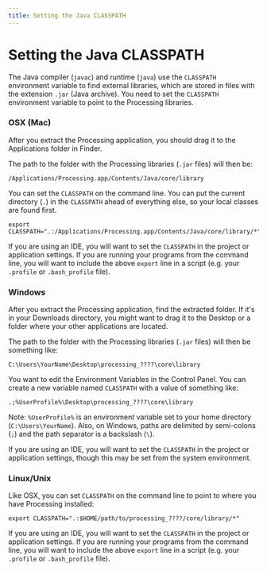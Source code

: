 ```yaml
---
title: Setting the Java CLASSPATH
---
```


# Setting the Java CLASSPATH

The Java compiler (`javac`) and runtime (`java`) use the `CLASSPATH`
environment variable to find external libraries, which are stored in files with
the extension `.jar` (Java archive).  You need to set the `CLASSPATH`
environment variable to point to the Processing libraries.

### OSX (Mac)

After you extract the Processing application, you should drag it to the
Applications folder in Finder.

The path to the folder with the Processing libraries (`.jar` files) will then be:
```
/Applications/Processing.app/Contents/Java/core/library
```

You can set the `CLASSPATH` on the command line.  You can put the current
directory (`.`) in the `CLASSPATH` ahead of everything else, so your local
classes are found first.
```
export CLASSPATH=".:/Applications/Processing.app/Contents/Java/core/library/*"
```

If you are using an IDE, you will want to set the `CLASSPATH` in the project or
application settings.  If you are running your programs from the command line,
you will want to include the above `export` line in a script (e.g. your
`.profile` or `.bash_profile` file).

### Windows

After you extract the Processing application, find the extracted folder.  If
it's in your Downloads directory, you might want to drag it to the Desktop or a
folder where your other applications are located.

The path to the folder with the Processing libraries (`.jar` files) will then
be something like: 
```
C:\Users\YourName\Desktop\processing_????\core\library
```

You want to edit the Environment Variables in the Control Panel.  You can create a new
variable named `CLASSPATH` with a value of something like:
```
.;%UserProfile%\Desktop\processing_????\core\library
```

Note: `%UserProfile%` is an environment variable set to your home directory
(`C:\Users\YourName`).  Also, on Windows, paths are delimited by semi-colons
(`;`) and the path separator is a backslash (`\`).

If you are using an IDE, you will want to set the `CLASSPATH` in the project or
application settings, though this may be set from the system environment.

### Linux/Unix

Like OSX, you can set `CLASSPATH` on the command line to point to where you
have Processing installed:
```
export CLASSPATH=".:$HOME/path/to/processing_????/core/library/*"
```

If you are using an IDE, you will want to set the `CLASSPATH` in the project or
application settings.  If you are running your programs from the command line,
you will want to include the above `export` line in a script (e.g. your
`.profile` or `.bash_profile` file).





